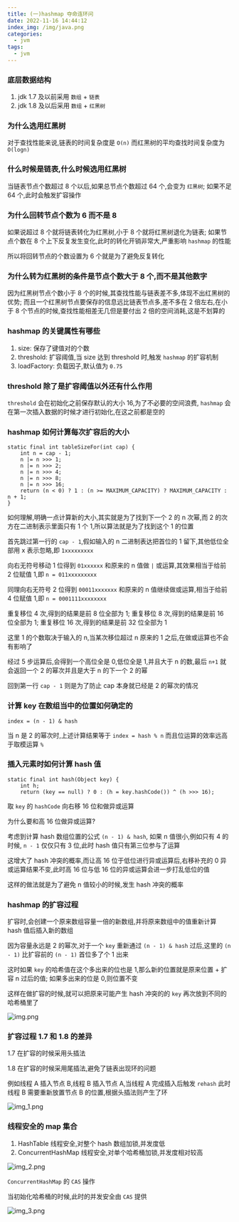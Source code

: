 ```yaml
---
title: (一)hashmap 夺命连环问
date: 2022-11-16 14:44:12
index_img: /img/java.png
categories:
  - jvm
tags:
  - jvm
---
```


### 底层数据结构

1. jdk 1.7 及以前采用 `数组` + `链表`
2. jdk 1.8 及以后采用 `数组` + `红黑树`

### 为什么选用红黑树

对于查找性能来说,链表的时间复杂度是 `O(n)` 而红黑树的平均查找时间复杂度为 `O(logn)`

### 什么时候是链表,什么时候选用红黑树

当链表节点个数超过 8 个以后,如果总节点个数超过 64 个,会变为 `红黑树`; 如果不足 64 个,此时会触发扩容操作

### 为什么回转节点个数为 6 而不是 8

如果说超过 8 个就将链表转化为红黑树,小于 8 个就将红黑树退化为链表; 如果节点个数在 8 个上下反复发生变化,此时的转化开销非常大,严重影响 `hashmap` 的性能

所以将回转节点的个数设置为 6 个就是为了避免反复转化

### 为什么转为红黑树的条件是节点个数大于 8 个,而不是其他数字

因为红黑树节点个数小于 8 个的时候,其查找性能与链表差不多,体现不出红黑树的优势; 而且一个红黑树节点要保存的信息远比链表节点多,差不多在 2 倍左右,在小于 8 个节点的时候,查找性能相差无几但是要付出 2 倍的空间消耗,这是不划算的

### hashmap 的关键属性有哪些

1. size: 保存了键值对的个数
2. threshold: 扩容阈值,当 size 达到 threshold 时,触发 `hashmap` 的扩容机制
3. loadFactory: 负载因子,默认值为 `0.75`

### threshold 除了是扩容阈值以外还有什么作用

`threshold` 会在初始化之前保存默认的大小 16,为了不必要的空间浪费, `hashmap` 会在第一次插入数据的时候才进行初始化,在这之前都是空的

### hashmap 如何计算每次扩容后的大小

```
static final int tableSizeFor(int cap) {
    int n = cap - 1;
    n |= n >>> 1;
    n |= n >>> 2;
    n |= n >>> 4;
    n |= n >>> 8;
    n |= n >>> 16;
    return (n < 0) ? 1 : (n >= MAXIMUM_CAPACITY) ? MAXIMUM_CAPACITY : n + 1;
}
```

如何理解,明确一点计算新的大小,其实就是为了找到下一个 2 的 n 次幂,而 2 的次方在二进制表示里面只有 1 个 1,所以算法就是为了找到这个 1 的位置

首先跳过第一行的 `cap - 1`,假如输入的 n 二进制表达把首位的 1 留下,其他低位全部用 x 表示忽略,即 `1xxxxxxxxx`

向右无符号移动 1 位得到 `01xxxxxx` 和原来的 n 值做 `|` 或运算,其效果相当于给前 2 位赋值 1,即 `n = 011xxxxxxxxx`

同理向右无符号 2 位得到 `00011xxxxxxx` 和原来的 n 值继续做或运算,相当于给前 4 位赋值 1,即 `n = 0001111xxxxxxxx`

重复移位 4 次,得到的结果是前 8 位全部为 1; 重复移位 8 次,得到的结果是前 16 位全部为 1; 重复移位 16 次,得到的结果是前 32 位全部为 1

这里 1 的个数取决于输入的 n,当某次移位超过 n 原来的 1 之后,在做或运算也不会有影响了

经过 5 步运算后,会得到一个高位全是 0,低位全是 1,并且大于 n 的数,最后 `n+1` 就会返回一个 2 的幂次并且是大于 n 的下一个 2 的幂

回到第一行 `cap - 1` 则是为了防止 cap 本身就已经是 2 的幂次的情况

### 计算 key 在数组当中的位置如何确定的

```
index = (n - 1) & hash
```

当 n 是 2 的幂次时,上述计算结果等于 `index = hash % n` 而且位运算的效率远高于取模运算 `%`

### 插入元素时如何计算 hash 值

```
static final int hash(Object key) {
    int h;
    return (key == null) ? 0 : (h = key.hashCode()) ^ (h >>> 16);
```

取 `key` 的 `hashCode` 向右移 16 位和做异或运算

为什么要和高 16 位做异或运算?

考虑到计算 hash 数组位置的公式 `(n - 1) & hash`, 如果 n 值很小,例如只有 4 的时候, `n - 1` 仅仅只有 3 位,此时 hash 值只有第三位参与了运算

这增大了 hash 冲突的概率,而让高 16 位于低位进行异或运算后,右移补充的 0 异或运算结果不变,此时高 16 位与低 16 位的异或运算会进一步打乱低位的值

这样的做法就是为了避免 n 值较小的时候,发生 hash 冲突的概率

### hashmap 的扩容过程

扩容时,会创建一个原来数组容量一倍的新数组,并将原来数组中的值重新计算 hash 值后插入新的数组

因为容量永远是 2 的幂次,对于一个 `key` 重新通过 `(n - 1) & hash` 过后,这里的 `(n - 1)` 比扩容前的 `(n - 1)` 首位多了个 1 出来

这时如果 `key` 的哈希值在这个多出来的位也是 1,那么新的位置就是原来位置 + 扩容 n 过后的值; 如果多出来的位是 0,则位置不变

这样在做扩容的时候,就可以把原来可能产生 hash 冲突的的 `key` 再次放到不同的哈希桶里了

![img.png](https://tva1.sinaimg.cn/large/008vK57jgy1h87u14p6tqj30q307haej.jpg)

### 扩容过程 1.7 和 1.8 的差异

1.7 在扩容的时候采用头插法

1.8 在扩容的时候采用尾插法,避免了链表出现环的问题

例如线程 A 插入节点 B,线程 B 插入节点 A,当线程 A 完成插入后触发 `rehash` 此时线程 B 需要重新放置节点 B 的位置,根据头插法则产生了环

![img_1.png](https://tva1.sinaimg.cn/large/008vK57jgy1h87u1e6fzqj30is0biaea.jpg)

### 线程安全的 map 集合

1. HashTable 线程安全,对整个 hash 数组加锁,并发度低
2. ConcurrentHashMap 线程安全,对单个哈希桶加锁,并发度相对较高

![img_2.png](https://tva1.sinaimg.cn/large/008vK57jgy1h87u19lr96j30ke0dgjy5.jpg)

`ConcurrentHashMap` 的 `CAS` 操作

当初始化哈希桶的时候,此时的并发安全由 `CAS` 提供

![img_3.png](https://tva1.sinaimg.cn/large/008vK57jgy1h87u1iswolj30hb02jwg9.jpg)